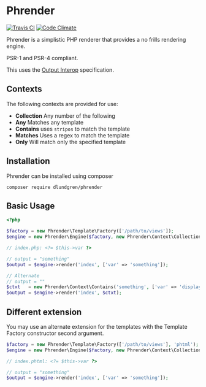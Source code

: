# Phrender

[![Travis CI](https://secure.travis-ci.org/dlundgren/phrender.png)](https://travis-ci.org/dlundgren/phrender) [![Code Climate](https://codeclimate.com/github/dlundgren/phrender/badges/gpa.svg)](https://codeclimate.com/github/dlundgren/phrender)

Phrender is a simplistic PHP renderer that provides a no frills rendering
engine.

PSR-1 and PSR-4 compliant.

This uses the [Output Interop](https://github.com/output-interop/output-interop) specification.

## Contexts

The following contexts are provided for use:

* **Collection** Any number of the following
* **Any** Matches any template
* **Contains** uses `stripos` to match the template
* **Matches** Uses a regex to match the template
* **Only** Will match only the specified template  

## Installation

Phrender can be installed using composer

`composer require dlundgren/phrender`

## Basic Usage

```php
<?php

$factory = new Phrender\Template\Factory(['/path/to/views']);
$engine = new Phrender\Engine($factory, new Phrender\Context\Collection());

// index.php: <?= $this->var ?>

// output = "something"
$output = $engine->render('index', ['var' => 'something']); 

// Alternate
// output = ""
$ctxt   = new Phrender\Context\Contains('something', ['var' => 'display']);
$output = $engine->render('index', $ctxt); 
```

## Different extension

You may use an alternate extension for the templates with the Template Factory constructor second argument.

```php
$factory = new Phrender\Template\Factory(['/path/to/views'], 'phtml');
$engine = new Phrender\Engine($factory, new Phrender\Context\Collection());

// index.phtml: <?= $this->var ?>

// output = "something"
$output = $engine->render('index', ['var' => 'something']);
```

